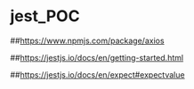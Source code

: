 # jest_POC


##https://www.npmjs.com/package/axios

##https://jestjs.io/docs/en/getting-started.html

##https://jestjs.io/docs/en/expect#expectvalue
